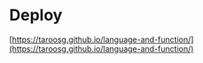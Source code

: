# Deploy

[https://taroosg.github.io/language-and-function/](https://taroosg.github.io/language-and-function/)
